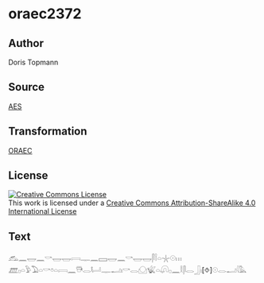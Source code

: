 # oraec2372

## Author

Doris Topmann

## Source

[AES](https://github.com/simondschweitzer/aes)

## Transformation

[ORAEC](https://oraec.github.io/)

## License

<a rel="license" href="http://creativecommons.org/licenses/by-sa/4.0/"><img alt="Creative Commons License" style="border-width:0" src="https://i.creativecommons.org/l/by-sa/4.0/88x31.png" /></a><br />This work is licensed under a <a rel="license" href="http://creativecommons.org/licenses/by-sa/4.0/">Creative Commons Attribution-ShareAlike 4.0 International License</a>

## Text

𓃹𓈖𓉿𓈖𓎡𓉿𓉿𓇯𓊃𓈖𓈙𓉿𓈖𓎡𓉿𓉿𓋴𓌉𓏏𓇼𓇳𓏥<br>
𓊏𓊪𓏏𓅱𓅐𓏏𓎡𓏌𓏏𓇯𓈖𓇥𓂋𓂡𓊃𓂝𓏤𓎡𓂋𓈌𓆤𓏏𓋨𓊪𓈖𓎛𓋴𓂋𓃀𓏤[⯑]𓇳𓂋𓂝𓇋𓅓<br>
